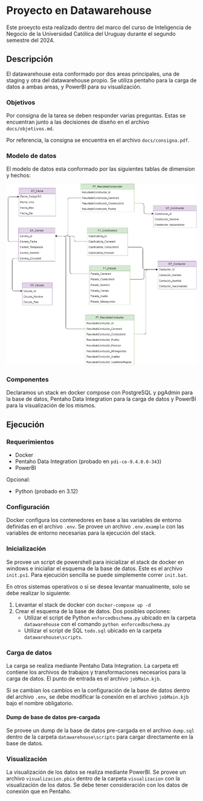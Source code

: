 # Proyecto en Datawarehouse

Este proeycto esta realizado dentro del marco del curso de Inteligencia de Negocio de la Universidad Católica del Uruguay durante el segundo semestre del 2024.

## Descripción

El datawarehouse esta conformado por dos areas principales, una de staging y otra del datawarehouse propio. Se utiliza pentaho para la carga de datos a ambas areas, y PowerBI para su visualización.

### Objetivos

Por consigna de la tarea se deben responder varias preguntas. Estas se encuentran junto a las decisiones de diseño en el archivo `docs/objetivos.md`.

Por referencia, la consigna se encuentra en el archivo `docs/consigna.pdf`.

### Modelo de datos

El modelo de datos esta conformado por las siguientes tablas de dimension y hechos:

![Modelo de datos](.\docs\datawarehouse_schema.png)

### Componentes

Declaramos un stack en docker compose con PostgreSQL y pgAdmin para la base de datos, Pentaho Data Integration para la carga de datos y PowerBI para la visualización de los mismos.

## Ejecución

### Requerimientos

- Docker
- Pentaho Data Integration (probado en `pdi-ce-9.4.0.0-343`)
- PowerBI

Opcional:

- Python (probado en 3.12)

### Configuración

Docker configura los contenedores en base a las variables de entorno definidas en el archivo `.env`. Se provee un archivo `.env.example` con las variables de entorno necesarias para la ejecución del stack.

### Inicialización

Se provee un script de powershell para inicializar el stack de docker en windows e inicialiar el esquema de la base de datos. Este es el archivo `init.ps1`. Para ejecución sencilla se puede simplemente correr `init.bat`.

En otros sistemas operativos o si se desea levantar manualmente, solo se debe realizar lo siguiente:

1. Levantar el stack de docker con `docker-compose up -d`
2. Crear el esquema de la base de datos. Dos posibles opciones:
    - Utilizar el script de Python `enforcedbschema.py` ubicado en la carpeta `datawarehouse` con el comando `python enforcedbschema.py`
    - Utilizar el script de SQL `todo.sql` ubicado en la carpeta `datawarehouse\scripts`.

### Carga de datos

La carga se realiza mediante Pentaho Data Integration. La carpeta etl contiene los archivos de trabajos y transformaciones necesarios para la carga de datos. El punto de entrada es el archivo `jobMain.kjb`.

Si se cambian los cambios en la configuración de la base de datos dentro del archivo `.env`, se debe modificar la conexión en el archivo `jobMain.kjb` bajo el nombre obligatorio.

#### Dump de base de datos pre-cargada

Se provee un dump de la base de datos pre-cargada en el archivo `dump.sql` dentro de la carpeta `datawarehouse\scripts` para cargar directamente en la base de datos.

### Visualización

La visualización de los datos se realiza mediante PowerBI. Se provee un archivo `visualizacion.pbix` dentro de la carpeta `visualizacion` con la visualización de los datos. Se debe tener consideración con los datos de conexión que en Pentaho.




